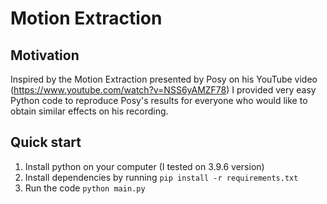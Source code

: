# Motion Extraction

## Motivation
Inspired by the Motion Extraction presented by Posy on his YouTube video (https://www.youtube.com/watch?v=NSS6yAMZF78)
I provided very easy Python code to reproduce Posy's results for everyone who would like to obtain similar effects on his recording.

## Quick start
1. Install python on your computer (I tested on 3.9.6 version)
2. Install dependencies by running `pip install -r requirements.txt`
3. Run the code `python main.py`